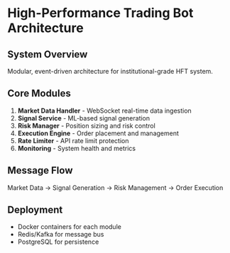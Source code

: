# High-Performance Trading Bot Architecture

## System Overview
Modular, event-driven architecture for institutional-grade HFT system.

## Core Modules
1. **Market Data Handler** - WebSocket real-time data ingestion
2. **Signal Service** - ML-based signal generation
3. **Risk Manager** - Position sizing and risk control
4. **Execution Engine** - Order placement and management
5. **Rate Limiter** - API rate limit protection
6. **Monitoring** - System health and metrics

## Message Flow
Market Data → Signal Generation → Risk Management → Order Execution

## Deployment
- Docker containers for each module
- Redis/Kafka for message bus
- PostgreSQL for persistence
